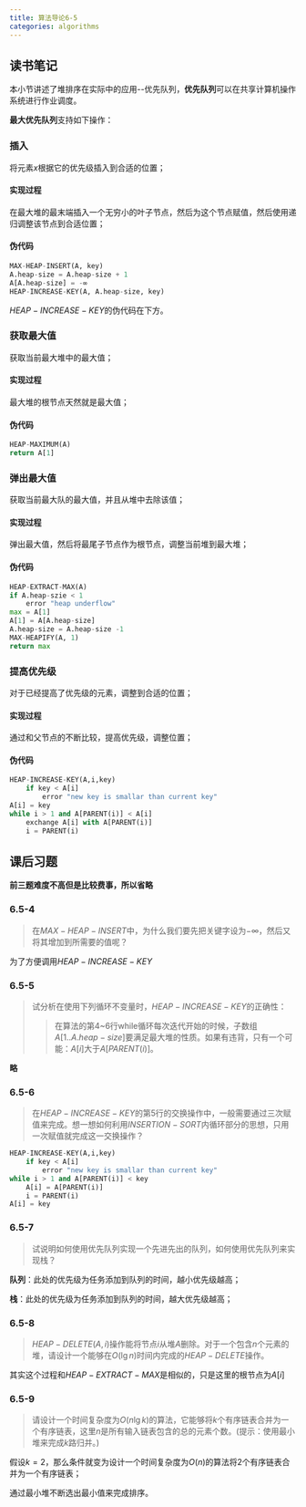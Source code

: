 ```yaml
---
title: 算法导论6-5
categories: algorithms
---
```


## 读书笔记

本小节讲述了堆排序在实际中的应用--优先队列，**优先队列**可以在共享计算机操作系统进行作业调度。

**最大优先队列**支持如下操作：

### 插入

将元素$x$根据它的优先级插入到合适的位置；

#### 实现过程

在最大堆的最末端插入一个无穷小的叶子节点，然后为这个节点赋值，然后使用递归调整该节点到合适位置；

#### 伪代码

```python
MAX-HEAP-INSERT(A, key)
A.heap-size = A.heap-size + 1
A[A.heap-size] = -∞
HEAP-INCREASE-KEY(A, A.heap-size, key)
```

$HEAP-INCREASE-KEY$的伪代码在下方。

### 获取最大值

获取当前最大堆中的最大值；

#### 实现过程

最大堆的根节点天然就是最大值；

#### 伪代码

```python
HEAP-MAXIMUM(A)
return A[1]
```

### 弹出最大值

获取当前最大队的最大值，并且从堆中去除该值；

#### 实现过程

弹出最大值，然后将最尾子节点作为根节点，调整当前堆到最大堆；

#### 伪代码

```python
HEAP-EXTRACT-MAX(A)
if A.heap-szie < 1
 	error "heap underflow"
max = A[1]
A[1] = A[A.heap-size]
A.heap-size = A.heap-size -1
MAX-HEAPIFY(A, 1)
return max
```



### 提高优先级

对于已经提高了优先级的元素，调整到合适的位置；

#### 实现过程

通过和父节点的不断比较，提高优先级，调整位置；

#### 伪代码

```python
HEAP-INCREASE-KEY(A,i,key)
	if key < A[i]
		error "new key is smallar than current key"
A[i] = key
while i > 1 and A[PARENT(i)] < A[i]
	exchange A[i] with A[PARENT(i)]
	i = PARENT(i)
```

## 课后习题

**前三题难度不高但是比较费事，所以省略**

### 6.5-4

> 在$MAX-HEAP-INSERT$中，为什么我们要先把关键字设为$-\infty$，然后又将其增加到所需要的值呢？

为了方便调用$HEAP-INCREASE-KEY$

### 6.5-5

> 试分析在使用下列循环不变量时，$HEAP-INCREASE-KEY$的正确性：
>
> > 在算法的第4~6行while循环每次迭代开始的时候，子数组$A[1..A.heap-size]$要满足最大堆的性质。如果有违背，只有一个可能：$A[i]$大于$A[PARENT(i)]$。

**略**

### 6.5-6

> 在$HEAP-INCREASE-KEY$的第5行的交换操作中，一般需要通过三次赋值来完成。想一想如何利用$INSERTION-SORT$内循环部分的思想，只用一次赋值就完成这一交换操作？

```python
HEAP-INCREASE-KEY(A,i,key)
	if key < A[i]
		error "new key is smallar than current key"
while i > 1 and A[PARENT(i)] < key
	A[i] = A[PARENT(i)]
	i = PARENT(i)
A[i] = key
```

### 6.5-7

> 试说明如何使用优先队列实现一个先进先出的队列，如何使用优先队列来实现栈？

**队列**：此处的优先级为任务添加到队列的时间，越小优先级越高；

**栈**：此处的优先级为任务添加到队列的时间，越大优先级越高；

### 6.5-8

> $HEAP-DELETE(A,i)$操作能将节点$i$从堆$A$删除。对于一个包含$n$个元素的堆，请设计一个能够在$O(\lg{n})$时间内完成的$HEAP-DELETE$操作。

其实这个过程和$HEAP-EXTRACT-MAX$是相似的，只是这里的根节点为$A[i]$

### 6.5-9

> 请设计一个时间复杂度为$O(n\lg{k})$的算法，它能够将$k$个有序链表合并为一个有序链表，这里$n$是所有输入链表包含的总的元素个数。(提示：使用最小堆来完成$k$路归并。)

假设$k=2$，那么条件就变为设计一个时间复杂度为$O(n)$的算法将2个有序链表合并为一个有序链表；

通过最小堆不断选出最小值来完成排序。